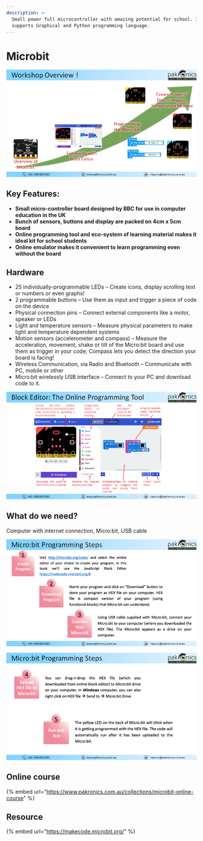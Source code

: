 ```yaml
---
description: >-
  Small power full microcontroller with amazing potential for school. It
  supports Graphical and Python programming language.
---
```


# Microbit

![](../.gitbook/assets/image%20%284%29.png)

## Key Features: 

* **Small micro-controller board designed by BBC for use in computer education in the UK** 
* **Bunch of sensors, buttons and display are packed on 4cm x 5cm board** 
* **Online programming tool and eco-system of learning material makes it ideal kit for school students**
* **Online emulator makes it convenient to learn programming even without the board**

## Hardware

* 25 individually-programmable LEDs – Create icons, display scrolling text or numbers or even graphs!
* 2 programmable buttons – Use them as input and trigger a piece of code on the device
* Physical connection pins – Connect external components like a motor, speaker or LEDs
* Light and temperature sensors – Measure physical parameters to make light and temperature dependent systems
* Motion sensors \(accelerometer and compass\) – Measure the acceleration, movement, shake or tilt of the Micro:bit board and use them as trigger in your code; Compass lets you detect the direction your board is facing!
* Wireless Communication, via Radio and Bluetooth – Communicate with PC, mobile or other 
* Micro:bit wirelessly USB interface – Connect to your PC and download code to it.

![Block editor for Microbit](../.gitbook/assets/image%20%2847%29.png)

## What do we need?

 Computer with internet connection, Micro:bit, USB cable

![](../.gitbook/assets/image%20%2846%29.png)

![](../.gitbook/assets/image%20%2831%29.png)

## Online course

{% embed url="https://www.pakronics.com.au/collections/microbit-online-course" %}

## Resource

{% embed url="https://makecode.microbit.org/" %}



